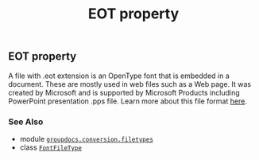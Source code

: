 ﻿---
title: EOT property
second_title: GroupDocs.Conversion for Python via .NET API References
description: 
type: docs
weight: 90
url: /python-net/groupdocs.conversion.filetypes/fontfiletype/eot/
is_root: false
---

## EOT property


A file with .eot extension is an OpenType font that is embedded in a document. These are mostly used in web files such as a Web page. It was created by Microsoft and is supported by Microsoft Products including PowerPoint presentation .pps file.
Learn more about this file format [here](https://docs.fileformat.com/font/eot/).

### See Also
* module [`groupdocs.conversion.filetypes`](../../)
* class [`FontFileType`](/conversion/python-net/groupdocs.conversion.filetypes/fontfiletype)
